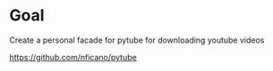 # Goal
Create a personal facade for pytube for downloading youtube videos


https://github.com/nficano/pytube


